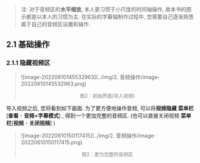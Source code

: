 > 注: 对于音频区的**水平缩放**, 本人更习惯于小尺度的时间轴操作, 故本书的图示都是以本人的习惯为主. 在实际的字幕轴制作过程中, 您需要自己逐渐熟悉属于自己的音频区设置和操作. 

## 2.1 基础操作

### 2.1.1 隐藏视频区

> ![image-20220610145532963](../img/2. 音频操作/image-20220610145532963.png)
>
> <div align="center"><font color="gray" size=2>图2：初始界面(导入视频)</font></div>

导入视频之后, 您将看到如下画面. 为了更方便地操作音频, 可以将**视频隐藏** **菜单栏**[**查看** - **音频+字幕模式**]  , 得到一个更加完整的音频区. (也可以直接关闭视频 **菜单栏**[**视频** - **关闭视频**] )

> ![image-20220610150117415](../img/2. 音频操作/image-20220610150117415.png)
>
> <div align="center"><font color="gray" size=2>图2：更为完整的音频区</font></div>













